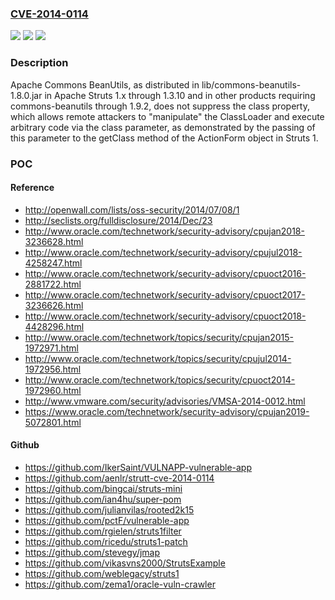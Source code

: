 ### [CVE-2014-0114](https://cve.mitre.org/cgi-bin/cvename.cgi?name=CVE-2014-0114)
![](https://img.shields.io/static/v1?label=Product&message=n%2Fa&color=blue)
![](https://img.shields.io/static/v1?label=Version&message=%3D%20n%2Fa%20&color=brighgreen)
![](https://img.shields.io/static/v1?label=Vulnerability&message=n%2Fa&color=brighgreen)

### Description

Apache Commons BeanUtils, as distributed in lib/commons-beanutils-1.8.0.jar in Apache Struts 1.x through 1.3.10 and in other products requiring commons-beanutils through 1.9.2, does not suppress the class property, which allows remote attackers to "manipulate" the ClassLoader and execute arbitrary code via the class parameter, as demonstrated by the passing of this parameter to the getClass method of the ActionForm object in Struts 1.

### POC

#### Reference
- http://openwall.com/lists/oss-security/2014/07/08/1
- http://seclists.org/fulldisclosure/2014/Dec/23
- http://www.oracle.com/technetwork/security-advisory/cpujan2018-3236628.html
- http://www.oracle.com/technetwork/security-advisory/cpujul2018-4258247.html
- http://www.oracle.com/technetwork/security-advisory/cpuoct2016-2881722.html
- http://www.oracle.com/technetwork/security-advisory/cpuoct2017-3236626.html
- http://www.oracle.com/technetwork/security-advisory/cpuoct2018-4428296.html
- http://www.oracle.com/technetwork/topics/security/cpujan2015-1972971.html
- http://www.oracle.com/technetwork/topics/security/cpujul2014-1972956.html
- http://www.oracle.com/technetwork/topics/security/cpuoct2014-1972960.html
- http://www.vmware.com/security/advisories/VMSA-2014-0012.html
- https://www.oracle.com/technetwork/security-advisory/cpujan2019-5072801.html

#### Github
- https://github.com/IkerSaint/VULNAPP-vulnerable-app
- https://github.com/aenlr/strutt-cve-2014-0114
- https://github.com/bingcai/struts-mini
- https://github.com/ian4hu/super-pom
- https://github.com/julianvilas/rooted2k15
- https://github.com/pctF/vulnerable-app
- https://github.com/rgielen/struts1filter
- https://github.com/ricedu/struts1-patch
- https://github.com/stevegy/jmap
- https://github.com/vikasvns2000/StrutsExample
- https://github.com/weblegacy/struts1
- https://github.com/zema1/oracle-vuln-crawler

